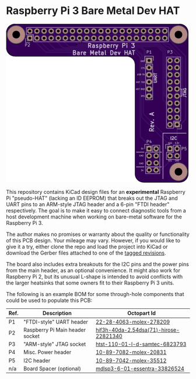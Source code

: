 # Raspberry Pi 3 Bare Metal Dev HAT

![Bare Metal Dev HAT PCB](oshpark-pcb.png)

This repository contains KiCad design files for an **experimental** Raspberry
Pi "pseudo-HAT" (lacking an ID EEPROM) that breaks out the JTAG and UART pins
to an ARM-style JTAG header and a 6-pin "FTDI header" respectively. The goal
is to make it easy to connect diagnostic tools from a host development machine
when working on bare-metal software for the Raspberry Pi 3.

The author makes no promises or warranty about the quality or functionality of
this PCB design. Your mileage may vary. However, if you would like to give it a
try, either clone the repo and load the project into KiCad or download the
Gerber files attached to one of the
[tagged revisions](https://github.com/apparentlymart/raspi-jtag-hat/releases).

The board also includes extra breakouts for the I2C pins and the power pins
from the main header, as an optional convenience. It might also work for
Raspberry Pi 2, but its unusual L-shape is intended to avoid conflicts with
the larger heatsinks that some owners fit to their Raspberry Pi 3 units.

The following is an example BOM for some through-hole components that could
be used to populate this PCB:

| Ref. | Description                     | Octopart Id                                                                                               |
| ---- | ------------------------------- | --------------------------------------------------------------------------------------------------------- |
| P1   | "FTDI-style" UART header        | [22-28-4063-molex-278209](https://octopart.com/22-28-4063-molex-278209)                                   |
| P2   | Raspberry Pi Main header socket | [hif3h-40da-2.54dsa(71)-hirose-22821340](https://octopart.com/hif3h-40da-2.54dsa%2871%29-hirose-22821340) |
| P3   | "ARM-style" JTAG socket         | [htst-110-01-l-d-samtec-6823793](https://octopart.com/htst-110-01-l-d-samtec-6823793)                     |
| P4   | Misc. Power header              | [10-89-7082-molex-20831](https://octopart.com/10-89-7082-molex-20831)                                     |
| P5   | I2C header                      | [10-89-7042-molex-35512](https://octopart.com/10-89-7042-molex-35512)                                     |
| n/a  | Board Spacer (optional)         | [mdlsp3-6-01-essentra-33826524](https://octopart.com/mdlsp3-6-01-essentra-33826524)                       |
